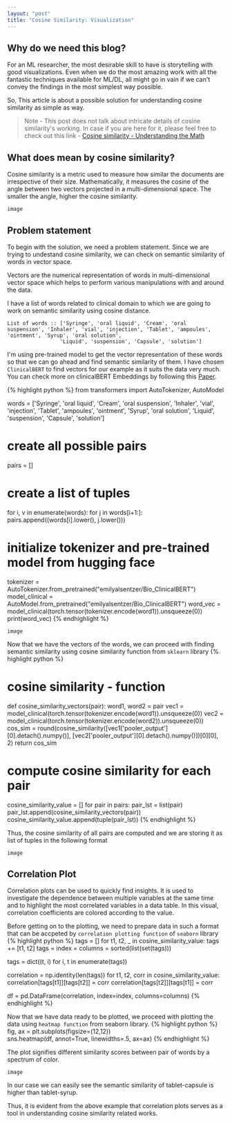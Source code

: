 ```yaml
---
layout: "post"
title: "Cosine Similarity: Visualization"
---
```


## Why do we need this blog?
For an ML researcher, the most desirable skill to have is storytelling with good visualizations. Even when we do the most amazing work with all the fantastic techniques available for ML/DL, all might go in vain if we can't convey the findings in the most simplest way possible.

So, This article is about a possible solution for understanding cosine similarity as simple as way.

>Note - This post does not talk about intricate details of cosine similarity's working. In case if you are here for it, please feel free to check out this link - [Cosine similarity - Understanding the Math]('https://en.wikipedia.org/wiki/Cosine_similarity')

## What does mean by cosine similarity?
Cosine similarity is a metric used to measure how similar the documents are irrespective of their size. Mathematically, it measures the cosine of the angle between two vectors projected in a multi-dimensional space. The smaller the angle, higher the cosine similarity.
```
image
```

## Problem statement
To begin with the solution, we need a problem statement. Since we are trying to undestand cosine similarity, we can check on semantic similarity of words in vector space. 

Vectors are the numerical representation of words in multi-dimensional vector space which helps to perform various manipulations with and around the data.

I have a list of words related to clinical domain to which we are going to work on semantic similarity using cosine distance.
```
List of words :: ['Syringe', 'oral liquid', 'Cream', 'oral suspension', 'Inhaler', 'vial', 'injection', 'Tablet', 'ampoules', 'ointment', 'Syrup', 'oral solution',
                 'Liquid', 'suspension', 'Capsule', 'solution']
```
I'm using pre-trained model to get the vector representation of these words so that we can go ahead and find semantic similarity of them. I have chosen `ClinicalBERT` to find vectors for our example as it suits the data very much. 
You can check more on clinicalBERT Embeddings by following this [Paper]("https://arxiv.org/abs/1904.03323").

{% highlight python %}
from transformers import AutoTokenizer, AutoModel

words = ['Syringe', 'oral liquid', 'Cream', 'oral suspension', 'Inhaler', 'vial', 'injection', 'Tablet', 'ampoules', 'ointment', 'Syrup', 'oral solution', 'Liquid', 'suspension', 'Capsule', 'solution']

# create all possible pairs
pairs = []
# create a list of tuples
for i, v in enumerate(words):
    for j in words[i+1:]:
        pairs.append((words[i].lower(), j.lower()))
# initialize tokenizer and pre-trained model from hugging face        
tokenizer = AutoTokenizer.from_pretrained("emilyalsentzer/Bio_ClinicalBERT")
model_clinical = AutoModel.from_pretrained("emilyalsentzer/Bio_ClinicalBERT")
word_vec = model_clinical(torch.tensor(tokenizer.encode(word1)).unsqueeze(0))
print(word_vec)
{% endhighlight %}

```
image
```
Now that we have the vectors of the words, we can proceed with finding semantic similarity using cosine similarity function from `sklearn` library
{% highlight python %}
# cosine similarity - function
def cosine_similarity_vectors(pair):
    word1, word2 = pair
    vec1 = model_clinical(torch.tensor(tokenizer.encode(word1)).unsqueeze(0))
    vec2 = model_clinical(torch.tensor(tokenizer.encode(word2)).unsqueeze(0))
    cos_sim = round(cosine_similarity([vec1['pooler_output'][0].detach().numpy()], [vec2['pooler_output'][0].detach().numpy()])[0][0], 2)
    return cos_sim
# compute cosine similarity for each pair
cosine_similarity_value = []
for pair in pairs:
    pair_lst = list(pair)
    pair_lst.append(cosine_similarity_vectors(pair))
    cosine_similarity_value.append(tuple(pair_lst))
{% endhighlight %}

Thus, the cosine similarity of all pairs are computed and we are storing it as list of tuples in the following format
```
image
```

## Correlation Plot
Correlation plots can be used to quickly find insights. It is used to investigate the dependence between multiple variables at the same time and to highlight the most correlated variables in a data table. In this visual, correlation coefficients are colored according to the value.

Before getting on to the plotting, we need to prepare data in such a format that can be accpeted by `correlation plotting function` of `seaborn` library
{% highlight python %}
tags = []
for t1, t2, _ in cosine_similarity_value:
    tags += [t1, t2]
tags = index = columns = sorted(list(set(tags)))

tags = dict((t, i) for i, t in enumerate(tags))

correlation = np.identity(len(tags))
for t1, t2, corr in cosine_similarity_value:
    correlation[tags[t1]][tags[t2]] = corr
    correlation[tags[t2]][tags[t1]] = corr

df = pd.DataFrame(correlation, index=index, columns=columns)
{% endhighlight %}

Now that we have data ready to be plotted, we proceed with plotting the data using `heatmap function` from seaborn library.
{% highlight python %}
fig, ax = plt.subplots(figsize=(12,12))      
sns.heatmap(df, annot=True, linewidths=.5, ax=ax)
{% endhighlight %}

The plot signifies different similarity scores between pair of words by a spectrum of color.
```
image
```
In our case we can easily see the semantic similarity of tablet-capsule is higher than tablet-syrup.

Thus, it is evident from the above example that correlation plots serves as a tool in understanding cosine similarity related works.
